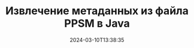 ---
############################# Static ############################
layout: "auto-gen-metadata"
date: 2024-03-10T13:38:35
draft: false
otherformats: zip xltx xltm xlt xlsx xlsm xlsb xls wmf webp wav vsx vss vsdx vsd vdx vcr vcf ttf ttc torrent tiff tif psd pptx pptm ppt ppsx pps potx potm pot png pdf otf otc odt ods msg mpt mpp mp3 mov jpg jpf jpeg jp2 heif heic gif flv epub eml emf dxf dwg dotx dotm dot docx docm doc djvu dicom dcm bmp avi asf mkv one otc djvu

############################# Head ############################
head_title: "Чтение и извлечение метаданных PPSM файлов в Java приложениях"
head_description: "Кроссплатформенный API управления метаданными Java для чтения и извлечения метаданных из файлов PPSM. Работайте со стандартами метаданных XMP, EXIF, IPTC, ID3 и т. д."

############################# Header ############################
title: "Извлечение метаданных из файла PPSM в Java"
description: "Чтение и извлечение метаданных из широкого спектра документов, изображений, аудио- и видеоформатов с помощью GroupDocs.Metadata for Java"
bg_image: "https://cms.admin.containerize.com/templates/aspose/App_Themes/V3/images/bg/header1.png"
bg_overlay: false
button:
    enable: true
    icon: "fas fa-arrow-down"
    label: "Загрузить бесплатную пробную версию"
    link: "https://downloads.groupdocs.com/metadata/java"

############################# SubMenu ############################
submenu:
    enable: true

    left:
        img_alt: "GroupDocs.Metadata for Java"
        image: "https://cms.admin.containerize.com/templates/groupdocs/images/product-logos/90x90-noborder/groupdocs-metadata-java.png"
        product: "GroupDocs.Metadata"
        platform: "Java"

    middle:
        button:

            # button loop
            - link: "https://apireference.groupdocs.com/metadata/java"
              text: "{submenu.content_middle.button_text_1}"

            # button loop
            - link: "https://github.com/groupdocs-metadata"
              text: "{submenu.content_middle.button_text_2}"

            # button loop
            - link: "https://products.groupdocs.app/metadata/family"
              text: "{submenu.content_middle.button_text_3}"

            # button loop
            - link: "https://purchase.groupdocs.com/pricing/metadata/java"
              text: "{submenu.content_middle.button_text_4}"

    right:
        link_download: "https://downloads.groupdocs.com/metadata"
        link_learn: "https://docs.groupdocs.com/metadata/java"
        link_buy: "https://purchase.groupdocs.com"

############################# About ############################
about:
    enable: true
    title: "Об API GroupDocs.Metadata for Java"
    content: |
        [GroupDocs.Metadata for Java](/ru/metadata/java/) предлагает расширенный набор функций управления метаданными и манипулирования ими, позволяющий разработчикам легко читать, редактировать, удалять, искать, сравнивать, заменять и экспортировать метаданные из изображений и форматов документов без использования внешнего программного обеспечения. Извлекайте метаданные из форматов PDF, Word, Excel, PowerPoint, Outlook, OneNote, Visio, Project, AutoCAD, архивных и мультимедийных файлов и выполняйте поддерживаемые операции с метаданными с максимальной гибкостью.

############################# Steps ############################
steps:
    enable: true
    title_left: "Этапы извлечения метаданных PPSM в Java"
    content_left: |
        [GroupDocs.Metadata for Java](/ru/metadata/java/) позволяет разработчикам Java легко извлекать, читать и извлекать метаданные из PPSM файлов из своих приложений, выполнив несколько простых шагов.
        
        * Загрузите PPSM с экземпляром класса Metadata.
        * Создайте предикат для проверки всех свойств метаданных.
        * Передайте предикат методу findProperties.
        * Просмотрите найденные свойства.

    title_right: "Системные требования"
    content_right: |
        GroupDocs.Metadata for Java API поддерживаются на всех основных платформах и операционных системах. Перед выполнением приведенного ниже кода убедитесь, что в вашей системе установлены следующие предварительные условия.

        * Операционные системы: ОС Microsoft Windows, Linux, Mac
        * Среды разработки: NetBeans, IntelliJ IDEA, Eclipse
        * Java Среда выполнения: J2SE 6.0 and above
        * Загрузите последнюю версию GroupDocs.Metadata for Java с сайта [Maven](https://repository.groupdocs.com/webapp/#/artifacts/browse/tree/General/repo/com/groupdocs/groupdocs-metadata)
         
    code: |
        ```java    
        try (Metadata metadata = new Metadata("input.asf"))
        {
            if (metadata.getFileFormat() != FileFormat.Unknown && !metadata.getDocumentInfo().isEncrypted())
            {
                // Извлеките все свойства метаданных, которые относятся к определенной категории
                IReadOnlyList properties = metadata.findProperties(new FallsIntoCategorySpecification(Tags.getContent()));
                System.out.println("The metadata properties describing some characteristics of the file content: title, keywords, language, etc.");
                for (MetadataProperty property : properties) 
                {
                    System.out.println(String.format("Property name: %s, Property value: %s", property.getName(), property.getValue()));
                }
            }
        }
        ```

############################# Demos ############################
demos:
    enable: true
    title: "Живые демоверсии извлечения метаданных"
    content: |
       Получите метаданные файла PPSM прямо сейчас, посетив веб-сайт [GroupDocs.Metadata Live Demos](https://products.groupdocs.app/metadata/family).
       Живая демонстрация имеет следующие преимущества.
        
############################# About Formats ############################
about_formats:
    enable: true

############################# More Formats ############################
more_formats:
    enable: true
    title: "Чтение и извлечение файлов других форматов"
    content: |
        API извлечения метаданных многоформатных документов и изображений для Java. Извлеките метаданные некоторых популярных форматов файлов, как указано ниже.

############################# Back to top ###############################
back_to_top:
    enable: true
---